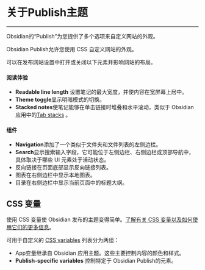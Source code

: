 <!--
 * @Author: Raistlind johnd0712@gmail.com
 * @Date: 2024-01-18 10:18:00
 * @LastEditors: Raistlind
 * @LastEditTime: 2024-01-18 10:18:00
 * @Description: 
-->

# 关于Publish主题
---
Obsidian的“Publish”为您提供了多个选项来自定义网站的外观。

Obsidian Publish允许您使用 CSS 自定义网站的外观。

可以在发布网站设置中打开或关闭以下元素并影响网站的布局。

#### 阅读体验

- **Readable line length** 设置笔记的最大宽度，并使内容在宽屏幕上居中。
- **Theme toggle**显示明暗模式的切换。
- **Stacked notes**使笔记能够在单击链接时堆叠和水平滚动，类似于 Obsidian 应用中的[Tab stacks](https://help.obsidian.md/User+interface/Use+tabs+in+Obsidian#Stack+tab+groups) 。

#### 组件

- **Navigation**添加了一个类似于文件夹和文件列表的左侧边栏。
- **Search**显示搜索输入字段，它可能位于左侧边栏、右侧边栏或顶部导航中，具体取决于哪些 UI 元素处于活动状态。
- 反向链接在页面底部显示反向链接列表。
- 图表在右侧边栏中显示本地图表。
- 目录在右侧边栏中显示当前页面中的标题大纲。

## CSS 变量

使用 CSS 变量使 Obsidian 发布的主题变得简单。[了解有关 CSS 变量以及如何使用它们的更多信息](https://developer.mozilla.org/en-US/docs/Web/CSS/Using_CSS_custom_properties)。

可用于自定义的 [CSS variables](https://docs.obsidian.md/Reference/CSS+variables/CSS+variables) 列表分为两组：

- App变量继承自 Obsidian 应用主题。这些主要控制内容的颜色和样式。
- **Publish-specific variables** 控制特定于 Obsidian Publish的元素。
